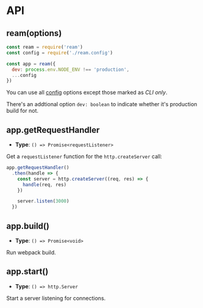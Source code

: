 # API

## ream(options)

```js
const ream = require('ream')
const config = require('./ream.config')

const app = ream({
  dev: process.env.NODE_ENV !== 'production',
  ...config
})
```

You can use all [config](./config.md) options except those marked as _CLI only_.

There's an addtional option `dev: boolean` to indicate whether it's production build for not.

## app.getRequestHandler

- __Type__: `() => Promise<requestListener>`

Get a `requestListener` function for the `http.createServer` call:

```js
app.getRequestHandler()
  .then(handle => {
    const server = http.createServer((req, res) => {
      handle(req, res)
    })

    server.listen(3000)
  })
```

## app.build()

- __Type__: `() => Promise<void>`

Run webpack build.

## app.start()

- __Type__: `() => http.Server`

Start a server listening for connections.
